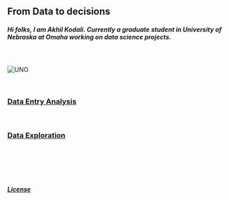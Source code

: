 ## From Data to decisions

##### Hi folks, I am Akhil Kodali. Currently a graduate student in University of Nebraska at Omaha working on data science projects.

<br><br>
![UNO](https://images.app.goo.gl/S1KNsRpzvTcuRLd47)

<br>

### [Data Entry Analysis](https://www.unomaha.edu/)

<br>

### [Data Exploration](https://www.unomaha.edu/)

<br>
<br>
<br>
<br>









##### [License](https://github.com/akodali1/Data-to-decision-class/blob/main/LICENSE)
